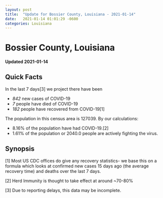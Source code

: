 ```yaml
---
layout: post
title:  "Update for Bossier County, Louisiana - 2021-01-14"
date:   2021-01-14 01:01:29 -0600
categories: Louisiana
---
```


# Bossier County, Louisiana
#### Updated 2021-01-14

## Quick Facts

In the last 7 days[3] we project there have been
- *842* new cases of COVID-19
- *7* people have died of COVID-19
- *182* people have recovered from COVID-19[1]

The population in this census area is 127039. By our calculations:
- 8.16% of the population have had COVID-19.[2]
- 1.61% of the population or 2040.0 people are actively fighting the virus.

## Synopsis




[1] Most US CDC offices do give any recovery statistics- we base this on a formula which looks at confirmed new cases
15 days ago (the average recovery time) and deaths over the last 7 days.

[2] Herd Immunity is thought to take effect at around ~70-80%

[3] Due to reporting delays, this data may be incomplete.
 
    